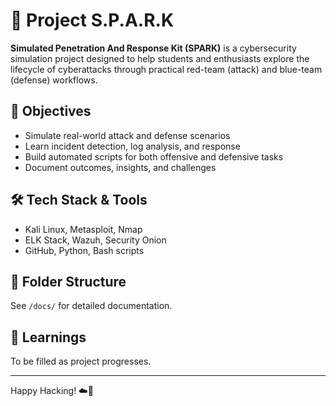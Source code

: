 # 🚀 Project S.P.A.R.K

**Simulated Penetration And Response Kit (SPARK)** is a cybersecurity simulation project designed to help students and enthusiasts explore the lifecycle of cyberattacks through practical red-team (attack) and blue-team (defense) workflows.

## 📌 Objectives

- Simulate real-world attack and defense scenarios
- Learn incident detection, log analysis, and response
- Build automated scripts for both offensive and defensive tasks
- Document outcomes, insights, and challenges

## 🛠️ Tech Stack & Tools

- Kali Linux, Metasploit, Nmap
- ELK Stack, Wazuh, Security Onion
- GitHub, Python, Bash scripts

## 📁 Folder Structure

See `/docs/` for detailed documentation.

## 🧠 Learnings

To be filled as project progresses.

---

Happy Hacking! ☁️🌙
